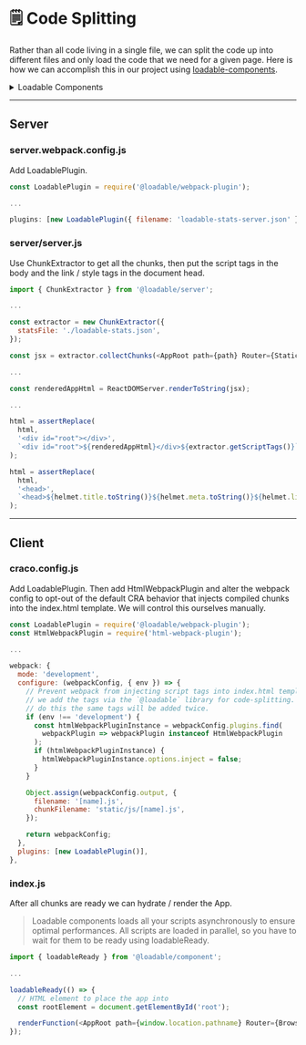 # 🗒 Code Splitting

Rather than all code living in a single file, we can split the code up into different files and only load the code that we need for a given page. Here is how we can accomplish this in our project using [loadable-components](https://loadable-components.com/docs/server-side-rendering/).

<details>

<summary>Loadable Components</summary>

### Server Side Rendering <a href="#server-side-rendering" id="server-side-rendering"></a>

#### Install <a href="#install" id="install"></a>

```
npm install @loadable/server && npm install --save-dev @loadable/babel-plugin @loadable/webpack-plugin# or using yarnyarn add @loadable/server && yarn add --dev @loadable/babel-plugin @loadable/webpack-plugin
```

#### Guide <a href="#guide" id="guide"></a>

**1. Install `@loadable/babel-plugin`**

**.babelrc**

```
{  "plugins": ["@loadable/babel-plugin"]}
```

**2. Install `@loadable/webpack-plugin`**

**webpack.config.js**

```
const LoadablePlugin = require('@loadable/webpack-plugin')module.exports = {  // ...  plugins: [new LoadablePlugin()],}
```

**3. Setup `ChunkExtractor` server-side**

```
import { ChunkExtractor } from '@loadable/server'// This is the stats file generated by webpack loadable pluginconst statsFile = path.resolve('../dist/loadable-stats.json')// We create an extractor from the statsFileconst extractor = new ChunkExtractor({ statsFile })// Wrap your application using "collectChunks"const jsx = extractor.collectChunks(<YourApp />)// Render your applicationconst html = renderToString(jsx)// You can now collect your script tagsconst scriptTags = extractor.getScriptTags() // or extractor.getScriptElements();// You can also collect your "preload/prefetch" linksconst linkTags = extractor.getLinkTags() // or extractor.getLinkElements();// And you can even collect your style tags (if you use "mini-css-extract-plugin")const styleTags = extractor.getStyleTags() // or extractor.getStyleElements();
```

**4. Add `loadableReady` client-side**

Loadable components loads all your scripts asynchronously to ensure optimal performances. All scripts are loaded in parallel, so you have to wait for them to be ready using `loadableReady`.

```
import { loadableReady } from '@loadable/component'loadableReady(() => {  const root = document.getElementById('main')  hydrate(<App />, root)})
```

**🚀** [**Checkout the complete example in this repository**](https://github.com/gregberge/loadable-components/tree/master/examples/server-side-rendering)

#### Collecting chunks <a href="#collecting-chunks" id="collecting-chunks"></a>

The basic API goes as follows:

```
import { renderToString } from 'react-dom/server'import { ChunkExtractor } from '@loadable/server'const statsFile = path.resolve('../dist/loadable-stats.json')const extractor = new ChunkExtractor({ statsFile })const html = renderToString(extractor.collectChunks(<YourApp />))const scriptTags = extractor.getScriptTags() // or extractor.getScriptElements();
```

The `collectChunks` method wraps your element in a provider. Optionally you can use the `ChunkExtractorManager` provider directly, instead of this method. Just make sure not to use it on the client-side.

```
import { renderToString } from 'react-dom/server'import { ChunkExtractor, ChunkExtractorManager } from '@loadable/server'const statsFile = path.resolve('../dist/loadable-stats.json')const extractor = new ChunkExtractor({ statsFile })const html = renderToString(  <ChunkExtractorManager extractor={extractor}>    <YourApp />  </ChunkExtractorManager>,)const scriptTags = extractor.getScriptTags() // or extractor.getScriptElements();
```

The `extractor.getScriptTags()` returns a string of multiple `<script>` tags marked as "async". You have to wait for them to be ready using `loadableReady`.

Alternatively the `ChunkExtractor` also has a `getScriptElements()` method that returns an array of React elements.

#### Streaming rendering <a href="#streaming-rendering" id="streaming-rendering"></a>

Loadable is compatible with streaming rendering, if you use it you have to include script when the stream is complete.

```
import { renderToNodeStream } from 'react-dom/server'import { ChunkExtractor } from '@loadable/server'// if you're using express.js, you'd have access to the response object "res"// typically you'd want to write some preliminary HTML, since React doesn't handle thisres.write('<html><head><title>Test</title></head><body>')const statsFile = path.resolve('../dist/loadable-stats.json')const chunkExtractor = new ChunkExtractor({ statsFile })const jsx = chunkExtractor.collectChunks(<YourApp />)const stream = renderToNodeStream(jsx)// you'd then pipe the stream into the response object until it's donestream.pipe(res, { end: false })// and finalize the response with closing HTMLstream.on('end', () =>  res.end(`${chunkExtractor.getScriptTags()}</body></html>`),)
```

Streaming rendering is not compatible with prefetch `<link>` tags.

#### Prefetching <a href="#prefetching" id="prefetching"></a>

[Webpack prefetching](https://webpack.js.org/guides/code-splitting/#prefetching-preloading-modules) is supported out of the box by Loadable. [`<link rel="preload">` and `<link rel="prefetch">`](https://css-tricks.com/prefetching-preloading-prebrowsing/) can be added directly server-side to improve performances.

```
import path from 'path'import { ChunkExtractor, ChunkExtractorManager } from '@loadable/server'const statsFile = path.resolve('../dist/loadable-stats.json')const extractor = new ChunkExtractor({ statsFile })const jsx = extractor.collectChunks(<YourApp />)const html = renderToString(jsx)const linkTags = extractor.getLinkTags() // or chunkExtractor.getLinkElements();const html = `<html>  <head>${linkTags}</head>  <body>    <div id="root">${html}</div>  </body></html>`
```

It only works with `renderToString` API. Since `<link>` must be added in the `<head>`, you can't do it using `renderToNodeStream`.

#### CSS <a href="#css" id="css"></a>

Extracted CSS using plugins like ["mini-css-extract-plugin"](https://github.com/webpack-contrib/mini-css-extract-plugin) are automatically collected, you can get them using `getStyleTags` or `getStyleElements`.

```
import { renderToString } from 'react-dom/server'import { ChunkExtractor } from '@loadable/server'const statsFile = path.resolve('../dist/loadable-stats.json')const extractor = new ChunkExtractor({ statsFile })const html = renderToString(extractor.collectChunks(<YourApp />))const styleTags = extractor.getStyleTags() // or extractor.getStyleElements();
```

#### Disable SSR on a specific loadable <a href="#disable-ssr-on-a-specific-loadable" id="disable-ssr-on-a-specific-loadable"></a>

Disable SSR on a specific loadable component with `ssr: false`:

```
import loadable from '@loadable/component'// This dynamic import will not be processed server-sideconst Other = loadable(() => import('./Other'), { ssr: false })
```

#### Override `stats.publicPath` at runtime <a href="#override-statspublicpath-at-runtime" id="override-statspublicpath-at-runtime"></a>

To override `stats.publicPath` at runtime, pass in a custom `publicPath` to the `ChunkExtractor` constructor:

```
import { ChunkExtractor } from '@loadable/server'const statsFile = path.resolve('../dist/loadable-stats.json')const extractor = new ChunkExtractor({  statsFile,  publicPath: 'https://cdn.example.org/v1.1.0/',})
```

#### `ChunkExtractor` entrypoints <a href="#chunkextractor-entrypoints" id="chunkextractor-entrypoints"></a>

When running your build, notice `@loadable/webpack-plugin` generates a file called `loadable-stats.json`, which contains information about all your entries and chuncks from webpack.

Once that's in place, `ChunkExtractor` will be responsible of finding your entries into this file.

The default behaviour of webpack, is to create an asset called `main.js` if no named entry is specified, like so.

**webpack.config.js**

```
module.exports = {  entry: './src/index.js',  // ...}
```

[Checkout webpack's entry naming configuration](https://webpack.js.org/configuration/entry-context/#naming).

`ChunkExtractor` will try to find your `main.js`, and will look into `loadable-stats.json` to confirm it's there.

If for instance, your wish is to get a different named entry, you will need to pass an `entrypoints` option.

```
const extractor = new ChunkExtractor({  statsFile,  entrypoints: ['client'], // array of webpack entries (default: ['main'])})
```

#### Using your own stats file <a href="#using-your-own-stats-file" id="using-your-own-stats-file"></a>

By default, the webpack plugin adds an asset to the webpack build called `loadable-stats.json`. This contains the result of running webpack's [`stats.toJson()`](https://webpack.js.org/api/node/#statstojsonoptions) with the following options:

```
{  hash: true,  publicPath: true,  assets: true,  chunks: false,  modules: false,  source: false,  errorDetails: false,  timings: false,}
```

`stats.toJson()` is an expensive operation, and it can significantly slow down webpack watching recompiles. If you already have a webpack stats file in your build that includes the necessary options, you may choose to use your existing stats object instead of creating a new one. You can do this as follows:

* pass your existing stats object into [`ChunkExtractor`](https://loadable-components.com/docs/api-loadable-server/#chunkextractor) via the `stats` option
* disable both the `outputAsset` and `writeToDisk` options in the [webpack plugin](https://loadable-components.com/docs/api-loadable-webpack-plugin/#loadableplugin) to prevent it from calling `stats.toJson()`

</details>

***

## Server

### server.webpack.config.js

Add LoadablePlugin.

```js
const LoadablePlugin = require('@loadable/webpack-plugin');

...

plugins: [new LoadablePlugin({ filename: 'loadable-stats-server.json' })],
```

### server/server.js

Use ChunkExtractor to get all the chunks, then put the script tags in the body and the link / style tags in the document head.

```js
import { ChunkExtractor } from '@loadable/server';

...

const extractor = new ChunkExtractor({
  statsFile: './loadable-stats.json',
});

const jsx = extractor.collectChunks(<AppRoot path={path} Router={StaticRouter} />);

...

const renderedAppHtml = ReactDOMServer.renderToString(jsx);

...

html = assertReplace(
  html,
  '<div id="root"></div>',
  `<div id="root">${renderedAppHtml}</div>${extractor.getScriptTags()}`
);

html = assertReplace(
  html,
  '<head>',
  `<head>${helmet.title.toString()}${helmet.meta.toString()}${helmet.link.toString()}${extractor.getLinkTags()}${extractor.getStyleTags()}`
);
```

***

## Client

### craco.config.js

Add LoadablePlugin. Then add HtmlWebpackPlugin and alter the webpack config to opt-out of the default CRA behavior that injects compiled chunks into the index.html template. We will control this ourselves manually.

```javascript
const LoadablePlugin = require('@loadable/webpack-plugin');
const HtmlWebpackPlugin = require('html-webpack-plugin');

...

webpack: {
  mode: 'development',
  configure: (webpackConfig, { env }) => {
    // Prevent webpack from injecting script tags into index.html template because
    // we add the tags via the `@loadable` library for code-splitting. If we didn't
    // do this the same tags will be added twice.
    if (env !== 'development') {
      const htmlWebpackPluginInstance = webpackConfig.plugins.find(
        webpackPlugin => webpackPlugin instanceof HtmlWebpackPlugin
      );
      if (htmlWebpackPluginInstance) {
        htmlWebpackPluginInstance.options.inject = false;
      }
    }

    Object.assign(webpackConfig.output, {
      filename: '[name].js',
      chunkFilename: 'static/js/[name].js',
    });

    return webpackConfig;
  },
  plugins: [new LoadablePlugin()],
},
```

### index.js

After all chunks are ready we can hydrate / render the App.

> Loadable components loads all your scripts asynchronously to ensure optimal performances. All scripts are loaded in parallel, so you have to wait for them to be ready using loadableReady.

```javascript
import { loadableReady } from '@loadable/component';

...

loadableReady(() => {
  // HTML element to place the app into
  const rootElement = document.getElementById('root');

  renderFunction(<AppRoot path={window.location.pathname} Router={BrowserRouter} />, rootElement);
});
```
